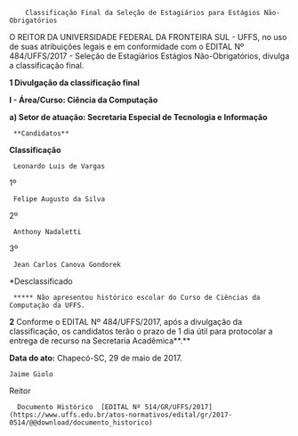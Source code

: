         Classificação Final da Seleção de Estagiários para Estágios Não-Obrigatórios  

O REITOR DA UNIVERSIDADE FEDERAL DA FRONTEIRA SUL - UFFS, no uso de suas atribuições legais e em conformidade com o EDITAL Nº 484/UFFS/2017 - Seleção de Estagiários Estágios Não-Obrigatórios, divulga a classificação final.

  

 **1 Divulgação da classificação final**

 **I - Área/Curso: Ciência da Computação**

 **a) Setor de atuação: Secretaria Especial de Tecnologia e Informação**

     **Candidatos**

   **Classificação**

     Leonardo Luis de Vargas

   1º

     Felipe Augusto da Silva

   2º

     Anthony Nadaletti

   3º

     Jean Carlos Canova Gondorek

   *Desclassificado

     ***** Não apresentou histórico escolar do Curso de Ciências da Computação da UFFS.

  

 **2** Conforme o EDITAL Nº 484/UFFS/2017, após a divulgação da classificação, os candidatos terão o prazo de 1 dia útil para protocolar a entrega de recurso na Secretaria Acadêmica**.**

  

  

   **Data do ato:** Chapecó-SC, 29 de maio de 2017.   
 

    Jaime Giolo   
 Reitor 

      Documento Histórico  [EDITAL Nº 514/GR/UFFS/2017](https://www.uffs.edu.br/atos-normativos/edital/gr/2017-0514/@@download/documento_historico)     
      